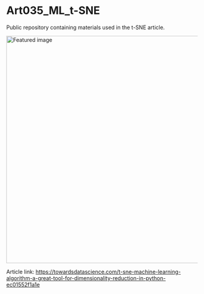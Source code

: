 # Art035_ML_t-SNE
Public repository containing materials used in the t-SNE article.

<img width="600" alt="Featured image" src="https://user-images.githubusercontent.com/24861699/173180598-1b362ec7-2788-4daa-a376-ee16e85fb7df.png">

Article link: https://towardsdatascience.com/t-sne-machine-learning-algorithm-a-great-tool-for-dimensionality-reduction-in-python-ec01552f1a1e
